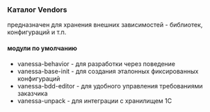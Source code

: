 ### Каталог Vendors

предназначен для хранения внешних зависимостей - библиотек, конфигураций и т.п.

#### модули по умолчанию

* vanessa-behavior - для разработки через поведение
* vanessa-base-init - для создания эталонных фиксированных конфигураций
* vanessa-bdd-editor - для удобного управления требованиями заказчика
* vanessa-unpack - для интеграции с хранилищем 1С
